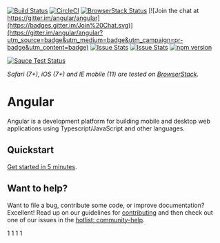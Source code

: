 [![Build Status](https://travis-ci.org/angular/angular.svg?branch=master)](https://travis-ci.org/angular/angular)
[![CircleCI](https://circleci.com/gh/angular/angular/tree/master.svg?style=shield)](https://circleci.com/gh/angular/angular/tree/master)
[![BrowserStack Status](https://www.browserstack.com/automate/badge.svg?badge_key=LzF3RzBVVGt6VWE2S0hHaC9uYllOZz09LS1BVjNTclBKV0x4eVRlcjA4QVY1M0N3PT0=--eb4ce8c8dc2c1c5b2b5352d473ee12a73ac20e06)](https://www.browserstack.com/automate/public-build/LzF3RzBVVGt6VWE2S0hHaC9uYllOZz09LS1BVjNTclBKV0x4eVRlcjA4QVY1M0N3PT0=--eb4ce8c8dc2c1c5b2b5352d473ee12a73ac20e06)
[![Join the chat at https://gitter.im/angular/angular](https://badges.gitter.im/Join%20Chat.svg)](https://gitter.im/angular/angular?utm_source=badge&utm_medium=badge&utm_campaign=pr-badge&utm_content=badge)
[![Issue Stats](http://issuestats.com/github/angular/angular/badge/pr?style=flat)](http://issuestats.com/github/angular/angular)
[![Issue Stats](http://issuestats.com/github/angular/angular/badge/issue?style=flat)](http://issuestats.com/github/angular/angular)
[![npm version](https://badge.fury.io/js/%40angular%2Fcore.svg)](https://www.npmjs.com/@angular/core)


[![Sauce Test Status](https://saucelabs.com/browser-matrix/angular2-ci.svg)](https://saucelabs.com/u/angular2-ci)

*Safari (7+), iOS (7+) and IE mobile (11) are tested on [BrowserStack][browserstack].*

# Angular

Angular is a development platform for building mobile and desktop web applications using Typescript/JavaScript and other languages.

## Quickstart

[Get started in 5 minutes][quickstart].

## Want to help?

Want to file a bug, contribute some code, or improve documentation? Excellent! Read up on our
guidelines for [contributing][contributing] and then check out one of our issues in the [hotlist: community-help](https://github.com/angular/angular/labels/hotlist%3A%20community-help).

[browserstack]: https://www.browserstack.com/automate/public-build/LzF3RzBVVGt6VWE2S0hHaC9uYllOZz09LS1BVjNTclBKV0x4eVRlcjA4QVY1M0N3PT0=--eb4ce8c8dc2c1c5b2b5352d473ee12a73ac20e06
[contributing]: http://github.com/angular/angular/blob/master/CONTRIBUTING.md
[quickstart]: https://angular.io/docs/ts/latest/quickstart.html
[ng]: http://angular.io
1
1
1
1
